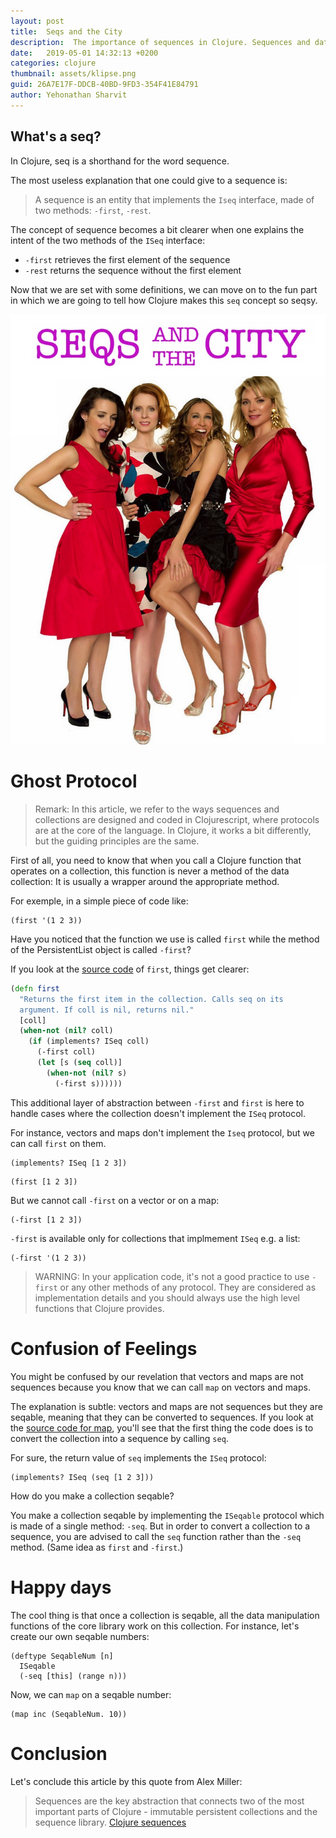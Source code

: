 ```yaml
---
layout: post
title:  Seqs and the City
description:  The importance of sequences in Clojure. Sequences and data collections. Lazy sequences.
date:   2019-05-01 14:32:13 +0200
categories: clojure
thumbnail: assets/klipse.png
guid: 26A7E17F-DDCB-40BD-9FD3-354F41E84791
author: Yehonathan Sharvit
---
```


## What's a seq?

In Clojure, seq is a shorthand for the word sequence.

The most useless explanation that one could give to a sequence is:

> A sequence is an entity that implements the `Iseq` interface, made of two methods: `-first`, `-rest`.

The concept of sequence becomes a bit clearer when one explains the intent of the two methods of the `ISeq` interface:

- `-first` retrieves the first element of the sequence 
- `-rest`  returns the sequence without the first element

Now that we are set with some definitions, we can move on to the fun part in which we are going to tell how Clojure makes this `seq` concept so seqsy.

![Seqs and the City](/assets/seqs-city.jpg)

# Ghost Protocol 

> Remark: In this article, we refer to the ways sequences and collections are designed and coded in Clojurescript, where protocols are at the core of the language. In Clojure, it works a bit differently, but the guiding principles are the same.

First of all, you need to know that when you call a Clojure function that operates on a collection, this function is never a method of the data collection: It is usually a wrapper around the appropriate method. 

For exemple, in a simple piece of code like:

~~~klipse
(first '(1 2 3))
~~~

Have you noticed that the function we use is called `first` while the method of the PersistentList object is called `-first`?  

If you look at the [source code](https://github.com/clojure/clojurescript/blob/95b13de8300123c3c984b80410475d5acd92af6f/src/main/cljs/cljs/core.cljs#L1228-L1237) of `first`, things get clearer:

~~~clojure
(defn first
  "Returns the first item in the collection. Calls seq on its
  argument. If coll is nil, returns nil."
  [coll]
  (when-not (nil? coll)
    (if (implements? ISeq coll)
      (-first coll)
      (let [s (seq coll)]
        (when-not (nil? s)
          (-first s))))))
~~~

This additional layer of abstraction between `-first` and `first` is here to handle cases where the collection doesn't implement the `ISeq` protocol.

For instance, vectors and maps don't implement the `Iseq` protocol, but we can call `first` on them.


~~~klipse
(implements? ISeq [1 2 3])
~~~

~~~klipse
(first [1 2 3])
~~~

But we cannot call `-first` on a vector or on a map:

~~~klipse
(-first [1 2 3])
~~~

`-first` is available only for collections that implmement `ISeq` e.g. a list:

~~~klipse
(-first '(1 2 3))
~~~

> WARNING: In your application code, it's not a good practice to use `-first` or any other methods of any protocol. They are considered as implementation details and you should always use the high level functions that Clojure provides.


# Confusion of Feelings

You might be confused by our revelation that vectors and maps are not sequences because you know that we can call `map` on vectors and maps. 

The explanation is subtle: vectors and maps are not sequences but they are seqable, meaning that they can be converted to sequences. If you look at the [source code for map](https://github.com/clojure/clojurescript/blob/95b13de8300123c3c984b80410475d5acd92af6f/src/main/cljs/cljs/core.cljs#L4709-4719), you'll see that the first thing the code does is to convert the collection into a sequence by calling `seq`. 

For sure, the return value of `seq` implements the `ISeq` protocol:

~~~klipse
(implements? ISeq (seq [1 2 3]))
~~~

How do you make a collection seqable? 

You make a collection seqable by implementing the `ISeqable` protocol which is made of a single method: `-seq`. But in order to convert a collection to a sequence, you are advised to call the `seq` function rather than the `-seq` method. (Same idea as `first` and `-first`.)


# Happy days

The cool thing is that once a collection is seqable, all the data manipulation functions of the core library work on this collection. For instance, let's create our own seqable numbers:

~~~klipse
(deftype SeqableNum [n]
  ISeqable
  (-seq [this] (range n)))
~~~

Now, we can `map` on a seqable number:

~~~klipse
(map inc (SeqableNum. 10))
~~~

# Conclusion

Let's conclude this article by this quote from Alex Miller:
> Sequences are the key abstraction that connects two of the most important parts of Clojure - immutable persistent collections and the sequence library. [Clojure sequences](http://insideclojure.org/2015/01/02/sequences/)



